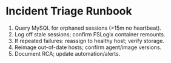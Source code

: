 # Incident Triage Runbook

1. Query MySQL for orphaned sessions (>15m no heartbeat).  
2. Log off stale sessions; confirm FSLogix container remounts.  
3. If repeated failures: reassign to healthy host; verify storage.  
4. Reimage out-of-date hosts; confirm agent/image versions.  
5. Document RCA; update automation/alerts.
